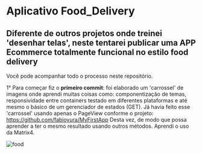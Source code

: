 # Aplicativo Food_Delivery

## Diferente de outros projetos onde treinei 'desenhar telas', neste tentarei publicar uma APP Ecommerce totalmente funcional no estilo food delivery

Você pode acompanhar todo o processo neste repositório.

1° Para começar fiz o **primeiro commit**: foi elaborado um 'carrossel' de imagens onde aprendi muitas coisas como: componentização de temas, responsividade entre containers testado em diferentes plataformas e até mesmo o básico de um gerenciador de estados (GET).
Já havia feito esse 'carrossel' usando apenas o PageView conforme o projeto: https://github.com/fabioyura/MyFirstApp
Desta vez, de modo que possa aprender a ter o mesmo resultado usando outros métodos. Aprendi o uso da Matrix4.


![food](https://user-images.githubusercontent.com/87349194/157573440-d7443f6d-34ef-4853-9245-32828fed5cb9.png)
